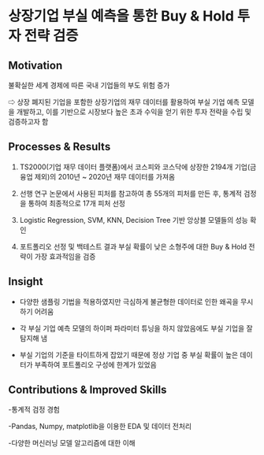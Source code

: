 # 상장기업 부실 예측을 통한 Buy & Hold 투자 전략 검증




## Motivation

불확실한 세계 경제에 따른 국내 기업들의 부도 위험 증가

⇨ 상장 폐지된 기업을 포함한 상장기업의 재무 데이터를 활용하여 부실 기업 예측 모델을 개발하고, 이를 기반으로 시장보다 높은 초과 수익을 얻기 위한 투자 전략을 수립 및 검증하고자 함




## Processes & Results

1. TS2000(기업 재무 데이터 플랫폼)에서 코스피와 코스닥에 상장한 2194개 기업(금융업 제외)의 2010년 ~ 2020년 재무 데이터를 가져옴

2. 선행 연구 논문에서 사용된 피처를 참고하여 총 55개의 피처를 만든 후, 통계적 검정을 통하여 최종적으로 17개 피처 선정

3. Logistic Regression, SVM, KNN, Decision Tree 기반 앙상블 모델들의 성능 확인

4. 포트폴리오 선정 및 백테스트 결과 부실 확률이 낮은 소형주에 대한 Buy & Hold 전략이 가장 효과적임을 검증




## Insight

- 다양한 샘플링 기법을 적용하였지만 극심하게 불균형한 데이터로 인한 왜곡을 무시하기 어려움

- 각 부실 기업 예측 모델의 하이퍼 파라미터 튜닝을 하지 않았음에도 부실 기업을 잘 탐지해 냄

- 부실 기업의 기준을 타이트하게 잡았기 때문에 정상 기업 중 부실 확률이 높은 데이터가 부족하여 포트폴리오 구성에 한계가 있었음




## Contributions & Improved Skills

-통계적 검정 경험

-Pandas, Numpy, matplotlib을 이용한 EDA 및 데이터 전처리

-다양한 머신러닝 모델 알고리즘에 대한 이해

